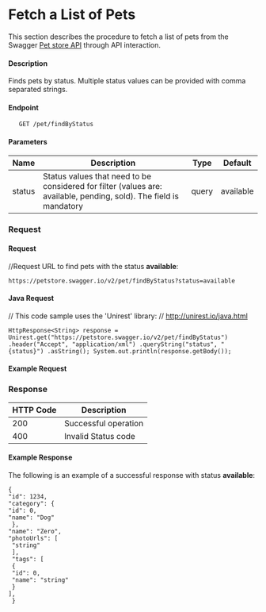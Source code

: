 

# Fetch a List of Pets

This section describes the procedure to fetch a list of pets from the Swagger [Pet store API](https://petstore.swagger.io/) through API interaction.

#### Description
Finds pets by status.
Multiple status values can be provided with comma separated strings.

#### Endpoint
       GET /pet/findByStatus
       
#### Parameters

| Name|Description|Type  |Default|
|--------|-------------------------------------------------------------------------------------------|------|------------|
| status |Status values that need to be considered for filter (values are: available, pending, sold). The field is mandatory |query | available


### Request

#### Request
//Request URL to find pets with the status **available**: 

    https://petstore.swagger.io/v2/pet/findByStatus?status=available

#### Java Request
// This code sample uses the 'Unirest' library: 
// http://unirest.io/java.html 

    HttpResponse<String> response = Unirest.get("https://petstore.swagger.io/v2/pet/findByStatus") .header("Accept", "application/xml") .queryString("status", "{status}") .asString(); System.out.println(response.getBody());

#### Example Request



### Response

| HTTP Code       |Description                          |           
|--------------|-------------------------------|
|200           |Successful operation   
|400           |Invalid Status code

#### Example Response
The following is an example of a successful  response with status **available**:

    {
    "id": 1234,
    "category": {
    "id": 0,
    "name": "Dog"
     },
    "name": "Zero",
    "photoUrls": [
     "string"
     ],
     "tags": [
     {
     "id": 0,
     "name": "string"
     }
    ],
     }




<!--stackedit_data:
eyJwcm9wZXJ0aWVzIjoidGl0bGU6IFBldFN0b3JlXG5hdXRob3
I6IFRydXB0aVxuc3RhdHVzOiBGcnN0IGRyYWZ0XG5kYXRlOiAy
Mi0wMy0yMDI0XG4iLCJoaXN0b3J5IjpbLTUyMjI0OTYxMyw4MT
Y1MDI0MDZdfQ==
-->